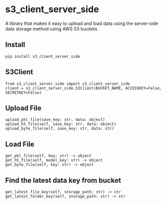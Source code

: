# s3_client_server_side
A library that makes it easy to upload and load data using the server-side data storage method using AWS S3 buckets.



## Install

```
pip install s3_client_server_side
```

## S3Client

```
from s3_client_server_side import s3_client_server_side
client = s3_client_server_side.S3Client(BUCKET_NAME, ACCESSKEY=False, SECRETKEY=False)

```

## Upload File

```
upload_pkl_file(save_key: str, data: object)
upload_h5_file(self, save_key: str, data: object)
upload_byte_file(self, save_key: str, data: str)

```

## Load File

```
get_pkl_file(self, key: str) -> object
get_h5_file(self, model_key: str) -> object
get_byte_file(self, key: str) -> object

```

## Find the latest data key from bucket

```
get_latest_file_key(self, storage_path: str) -> str
get_latest_folder_key(self, storage_path: str) -> str

```

